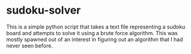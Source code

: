 # sudoku-solver
This is a simple python script that takes a text file representing a sudoku board and attempts to solve it using a brute force algorithm.  This was mostly spawned out of an interest in figuring out an algorithm that I had never seen before.
